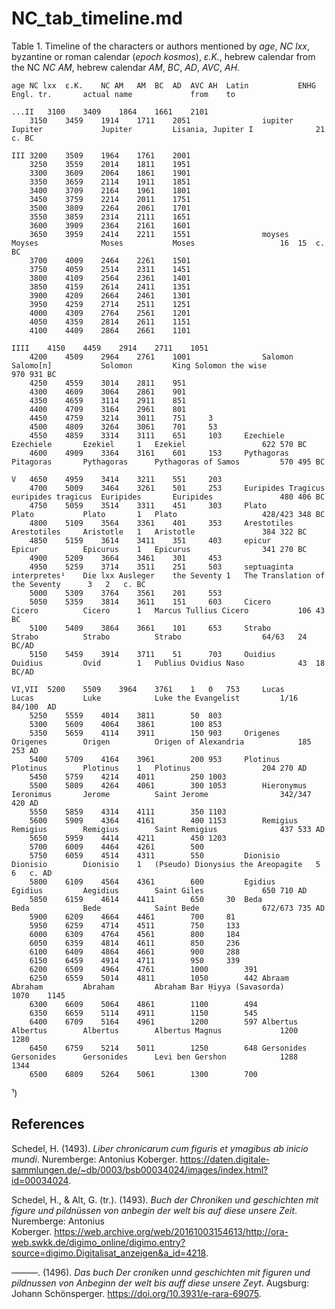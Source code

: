 # NC_tab_timeline.md

Table 1. Timeline of the characters or authors mentioned by *age*, *NC lxx*, byzantine or roman calendar (*epoch kosmos*), *ε.Κ.*, hebrew calendar from the NC *NC AM*, hebrew calendar *AM*, *BC*, *AD*, *AVC*, *AH*.
~~~
age	NC lxx	ε.Κ.	NC AM	AM	BC	AD	AVC	AH	Latin			ENHG				Engl. tr.		actual name				from	to	

...II	3100	3409	1864	1661	2101											
	3150	3459	1914	1711	2051				iupiter			Iupiter				Jupiter			Lisania, Jupiter I				21	c. BC

III	3200	3509	1964	1761	2001											
	3250	3559	2014	1811	1951											
	3300	3609	2064	1861	1901											
	3350	3659	2114	1911	1851											
	3400	3709	2164	1961	1801											
	3450	3759	2214	2011	1751											
	3500	3809	2264	2061	1701											
	3550	3859	2314	2111	1651											
	3600	3909	2364	2161	1601											
	3650	3959	2414	2211	1551				moyses			Moyses				Moses			Moses					16	15	c. BC
	3700	4009	2464	2261	1501											
	3750	4059	2514	2311	1451											
	3800	4109	2564	2361	1401											
	3850	4159	2614	2411	1351											
	3900	4209	2664	2461	1301											
	3950	4259	2714	2511	1251											
	4000	4309	2764	2561	1201											
	4050	4359	2814	2611	1151											
	4100	4409	2864	2661	1101											

IIII	4150	4459	2914	2711	1051											
	4200	4509	2964	2761	1001				Salomon			Salomo[n]			Solomon			King Solomon the wise			970	931	BC
	4250	4559	3014	2811	951											
	4300	4609	3064	2861	901											
	4350	4659	3114	2911	851											
	4400	4709	3164	2961	801											
	4450	4759	3214	3011	751		3									
	4500	4809	3264	3061	701		53									
	4550	4859	3314	3111	651		103		Ezechiele			Ezechiele		Ezekiel		1	Ezekiel					622	570	BC
	4600	4909	3364	3161	601		153		Pythagoras			Pitagoras		Pythagoras		Pythagoras of Samos			570	495	BC

V	4650	4959	3414	3211	551		203									
	4700	5009	3464	3261	501		253		Euripides Tragicus		euripides tragicus	Euripides		Euripides				480	406	BC
	4750	5059	3514	3311	451		303		Plato				Plato			Plato		1	Plato					428/423	348	BC
	4800	5109	3564	3361	401		353		Arestotiles			Arestotiles		Aristotle	1	Aristotle				384	322	BC
	4850	5159	3614	3411	351		403		epicur				Epicur			Epicurus	1	Epicurus				341	270	BC
	4900	5209	3664	3461	301		453									
	4950	5259	3714	3511	251		503		septuaginta interpretes¹	Die lxx Ausleger	the Seventy	1	The Translation of the Seventy		3	2	c. BC
	5000	5309	3764	3561	201		553									
	5050	5359	3814	3611	151		603		Cicero				Cicero			Cicero		1	Marcus Tullius Cicero 			106	43	BC
	5100	5409	3864	3661	101		653		Strabo				Strabo			Strabo			Strabo					64/63	24	BC/AD
	5150	5459	3914	3711	51		703		Ouidius				Ouidius			Ovid		1	Publius Ovidius Naso			43	18	BC/AD

VI,VII	5200	5509	3964	3761	1	0	753		Lucas				Lucas			Luke			Luke the Evangelist			1/16	84/100	AD
	5250	5559	4014	3811		50	803									
	5300	5609	4064	3861		100	853									
	5350	5659	4114	3911		150	903		Origenes			Origenes		Origen			Origen of Alexandria			185	253	AD
	5400	5709	4164	3961		200	953		Plotinus			Plotinus		Plotinus	1	Plotinus				204	270	AD
	5450	5759	4214	4011		250	1003									
	5500	5809	4264	4061		300	1053		Hieronymus			Ieronimus		Jerome			Saint Jerome				342/347	420	AD
	5550	5859	4314	4111		350	1103									
	5600	5909	4364	4161		400	1153		Remigius			Remigius		Remigius		Saint Remigius				437	533	AD
	5650	5959	4414	4211		450	1203									
	5700	6009	4464	4261		500										
	5750	6059	4514	4311		550			Dionisio			Dionisio		Dionisio	1	(Pseudo) Dionysius the Areopagite	5	6	c. AD
	5800	6109	4564	4361		600			Egidius				Egidius			Aegidius		Saint Giles				650	710	AD
	5850	6159	4614	4411		650		30	Beda				Beda			Bede			Saint Bede				672/673	735	AD
	5900	6209	4664	4461		700		81								
	5950	6259	4714	4511		750		133								
	6000	6309	4764	4561		800		184								
	6050	6359	4814	4611		850		236								
	6100	6409	4864	4661		900		288								
	6150	6459	4914	4711		950		339								
	6200	6509	4964	4761		1000		391								
	6250	6559	5014	4811		1050		442	Abraam				Abraham			Abraham			Abraham Bar Ḥiyya (Savasorda)		1070	1145	
	6300	6609	5064	4861		1100		494								
	6350	6659	5114	4911		1150		545								
	6400	6709	5164	4961		1200		597	Albertus			Albertus		Albertus		Albertus Magnus				1200	1280	
	6450	6759	5214	5011		1250		648	Gersonides			Gersonides		Gersonides		Levi ben Gershon 			1288	1344	
	6500	6809	5264	5061		1300		700								
~~~
¹) 						

## References

Schedel, H. (1493). *Liber chronicarum cum figuris et ymagibus ab inicio mundi*. Nuremberge: Antonius Koberger. https://daten.digitale-sammlungen.de/~db/0003/bsb00034024/images/index.html?id=00034024.

Schedel, H., & Alt, G. (tr.). (1493). *Buch der Chroniken und geschichten mit figure und pildnüssen von anbegin der welt bis auf diese unsere Zeit*. Nuremberge: Antonius Koberger. https://web.archive.org/web/20161003154613/http://ora-web.swkk.de/digimo_online/digimo.entry?source=digimo.Digitalisat_anzeigen&a_id=4218.

———. (1496). *Das buch Der croniken unnd geschichten mit figuren und pildnussen von Anbeginn der welt bis auff diese unsere Zeyt*. Augsburg: Johann Schönsperger. https://doi.org/10.3931/e-rara-69075.

